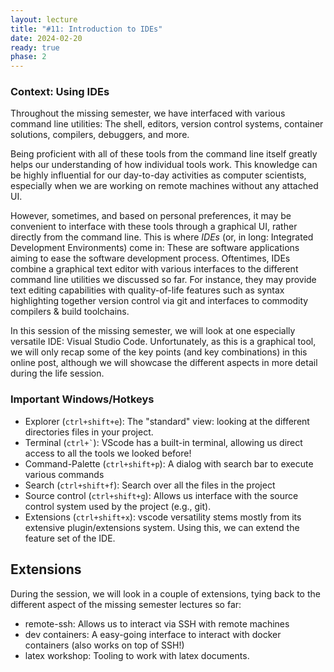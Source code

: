 ```yaml
---
layout: lecture
title: "#11: Introduction to IDEs"
date: 2024-02-20
ready: true
phase: 2
---
```


### Context: Using IDEs

Throughout the missing semester, we have interfaced with various command line utilities:
The shell, editors, version control systems, container solutions, compilers, debuggers, and more.

Being proficient with all of these tools from the command line itself greatly helps our understanding of how individual tools work.
This knowledge can be highly influential for our day-to-day activities as computer scientists, especially when we are working on remote machines without any attached UI.

However, sometimes, and based on personal preferences, it may be convenient to interface with these tools through a graphical UI, rather directly from the command line.
This is where *IDEs* (or, in long: Integrated Development Environments) come in: These are software applications aiming to ease the software development process.
Oftentimes, IDEs combine a graphical text editor with various interfaces to the different command line utilities we discussed so far.
For instance, they may provide text editing capabilities with quality-of-life features such as syntax highlighting together version control via git and interfaces to commodity compilers & build toolchains.

In this session of the missing semester, we will look at one especially versatile IDE: Visual Studio Code.
Unfortunately, as this is a graphical tool, we will only recap some of the key points (and key combinations) in this online post, although we will showcase the different aspects in more detail during the life session.


### Important Windows/Hotkeys
- Explorer (`ctrl+shift+e`): The "standard" view: looking at the different directories files in your project.
- Terminal (`` ctrl+` ``): VScode has a built-in terminal, allowing us direct access to all the tools we looked before!
- Command-Palette (`ctrl+shift+p`): A dialog with search bar to execute various commands
- Search (`ctrl+shift+f`): Search over all the files in the project
- Source control (`ctrl+shift+g`): Allows us interface with the source control system used by the project (e.g., git).
- Extensions (`ctrl+shift+x`): vscode versatility stems mostly from its extensive plugin/extensions system. Using this, we can extend the feature set of the IDE.

## Extensions
During the session, we will look in a couple of extensions, tying back to the different aspect of the missing semester lectures so far:
- remote-ssh: Allows us to interact via SSH with remote machines
- dev containers: A easy-going interface to interact with docker containers (also works on top of SSH!)
- latex workshop: Tooling to work with latex documents.

